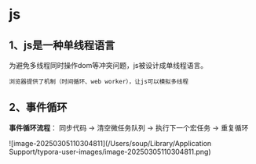 # js

## 1、js是一种单线程语言

为避免多线程同时操作dom等冲突问题，js被设计成单线程语言。

`浏览器提供了机制（时间循环、web worker），让js可以模拟多线程`

## 2、事件循环

**事件循环流程**：
同步代码 → 清空微任务队列 → 执行下一个宏任务 → 重复循环

![image-20250305110304811](/Users/soup/Library/Application Support/typora-user-images/image-20250305110304811.png)